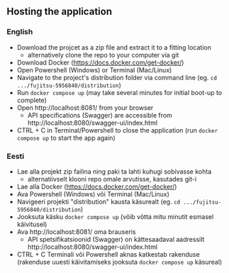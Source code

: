## Hosting the application

### English
- Download the projcet as a zip file and extract it to a fitting location
    - alternatively clone the repo to your computer via git
- Download Docker (https://docs.docker.com/get-docker/)
- Open Powershell (Windows) or Terminal (Mac/Linux)
- Navigate to the project's distribution folder via command line (eg. `cd .../fujitsu-5956840/distribution`)
- Run `docker compose up` (may take several minutes for initial boot-up to complete)
- Open http://localhost:8081/ from your browser
  - API specifications (Swagger) are accessible from http://localhost:8080/swagger-ui/index.html
- CTRL + C in Terminal/Powershell to close the application (run `docker compose up` to start the app again)

### Eesti
- Lae alla projekt zip failina ning paki ta lahti kuhugi sobivasse kohta
    - alternatiivselt klooni repo omale arvutisse, kasutades git-i
- Lae alla Docker (https://docs.docker.com/get-docker/)
- Ava Powershell (Windows) või Terminal (Mac/Linux)
- Navigeeri projekti "distribution" kausta käsurealt (eg. `cd .../fujitsu-5956840/distribution`)
- Jooksuta käsku `docker compose up` (võib võtta mitu minutit esmasel käivitusel)
- Ava http://localhost:8081/ oma brauseris
    - API spetsifikatsioonid (Swagger) on kättesaadaval aadressilt http://localhost:8080/swagger-ui/index.html
- CTRL + C Terminali või Powershell aknas katkestab rakenduse (rakenduse uuesti käivitamiseks jooksuta `docker compose up` käsureal)
